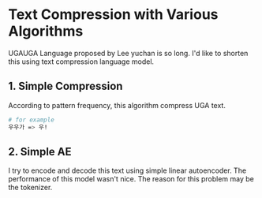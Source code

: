 # Text Compression with Various Algorithms

UGAUGA Language proposed by Lee yuchan is so long. I'd like to shorten this using text compression language model.

## 1. Simple Compression

According to pattern frequency, this algorithm compress UGA text.

```bash
# for example
우우가 => 우!
```

## 2. Simple AE

I try to encode and decode this text using simple linear autoencoder. The performance of this model wasn't nice. The reason for this problem may be the tokenizer. 